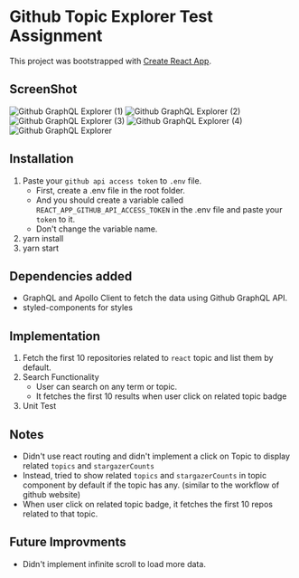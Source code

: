 # Github Topic Explorer Test Assignment

This project was bootstrapped with [Create React App](https://github.com/facebook/create-react-app).

## ScreenShot
![Github GraphQL Explorer (1)](https://user-images.githubusercontent.com/48595430/190450222-29b0d9ec-ab52-470c-bde3-aea90b268027.png)
![Github GraphQL Explorer (2)](https://user-images.githubusercontent.com/48595430/190450234-b5c5d587-1bc8-489a-b0ec-1971fa8280eb.png)
![Github GraphQL Explorer (3)](https://user-images.githubusercontent.com/48595430/190450247-b796acd3-e075-4f31-9d60-d492869f9ebe.png)
![Github GraphQL Explorer (4)](https://user-images.githubusercontent.com/48595430/190450257-7beda1ba-418a-4b82-9eea-b4c6d3be43cd.png)
![Github GraphQL Explorer](https://user-images.githubusercontent.com/48595430/190450267-1d8359f7-3304-4a54-bcb4-461ad5e1afa5.png)



## Installation

1. Paste your `github api access token` to `.env` file.
    - First, create a .env file in the root folder.
    - And you should create a variable called `REACT_APP_GITHUB_API_ACCESS_TOKEN` in the .env file and paste your `token` to it.
    - Don't change the variable name.
2. yarn install
3. yarn start


## Dependencies added

-   GraphQL and Apollo Client to fetch the data using Github GraphQL API.
-   styled-components for styles

## Implementation

1.  Fetch the first 10 repositories related to `react` topic and list them by default.
2.  Search Functionality
    -   User can search on any term or topic.
    -   It fetches the first 10 results when user click on related topic badge
3.  Unit Test

## Notes

-   Didn't use react routing and didn't implement a click on Topic to display related `topics` and `stargazerCounts`
-   Instead, tried to show related `topics` and `stargazerCounts` in topic component by default if the topic has any. (similar to the workflow of github website)
-   When user click on related topic badge, it fetches the first 10 repos related to that topic.

## Future Improvments

-   Didn't implement infinite scroll to load more data.
